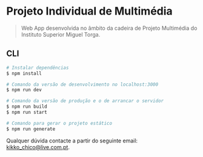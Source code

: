 # Projeto Individual de Multimédia

> Web App desenvolvida no âmbito da cadeira de Projeto Multimédia do Instituto Superior Miguel Torga.

## CLI

``` bash
# Instalar dependências
$ npm install

# Comando da versão de desenvolvimento no localhost:3000
$ npm run dev

# Comando da versão de produção e o de arrancar o servidor
$ npm run build
$ npm run start

# Comando para gerar o projeto estático
$ npm run generate
```

Qualquer dúvida contacte a partir do seguinte email: [kikko_chico@live.com.pt]().
